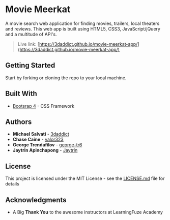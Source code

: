 # Movie Meerkat
A movie search web application for finding movies, trailers, local theaters and reviews. This web app is built using HTML5, CSS3, JavaScript/jQuery and a multitude of API's.
> Live link: [https://3daddict.github.io/movie-meerkat-app/](https://3daddict.github.io/movie-meerkat-app/)

## Getting Started
Start by forking or cloning the repo to your local machine.

## Built With
* [Bootsrap 4](https://getbootstrap.com/) - CSS Framework

## Authors

* **Michael Salvati** - [3daddict](https://github.com/3daddict)
* **Chase Caine** - [valor323](https://github.com/valor323)
* **George Trendafilov** - [george-tr6](https://github.com/george-tr6)
* **Jaytrin Apinchapong** - [Jaytrin](https://github.com/Jaytrin)

## License
This project is licensed under the MIT License - see the [LICENSE.md](https://github.com/3daddict/movie-meerkat-app/blob/master/LICENSE) file for details

## Acknowledgments
* A Big **Thank You** to the awesome instructors at LearningFuze Academy
